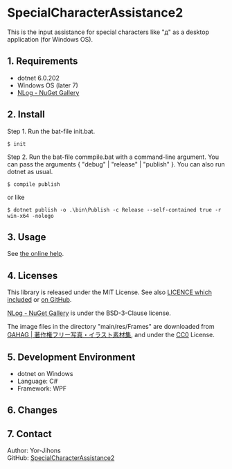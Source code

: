 # SpecialCharacterAssistance2

This is the input assistance for special characters like "д" as a desktop application (for Windows OS).

## 1. Requirements

- dotnet 6.0.202
- Windows OS (later 7)
- [NLog - NuGet Gallery](https://www.nuget.org/packages/NLog/)

## 2. Install

Step 1. Run the bat-file init.bat.

```
$ init
```
Step 2. Run the bat-file commpile.bat with a command-line argument.
You can pass the arguments { "debug" | "release" | "publish" }.
You can also run dotnet as usual.

```
$ compile publish
```

or like

```
$ dotnet publish -o .\bin\Publish -c Release --self-contained true -r win-x64 -nologo
```

## 3. Usage

See [the online help](https://yor-jroom.com/help/ja/specialcharacterassistance2.html).

## 4. Licenses

This library is released under the MIT License. See also [LICENCE which included](./LICENSE) or [on GitHub](https://github.com/Yor-Jihons/SpecialCharacterAssistance2/blob/main/SpecialCharacterAssistance2/LICENSE).

[NLog - NuGet Gallery](https://www.nuget.org/packages/NLog/) is under the BSD-3-Clause license.

The image files in the directory "main/res/Frames" are downloaded from [GAHAG | 著作権フリー写真・イラスト素材集](https://gahag.net/), and under the [CC0](https://creativecommons.org/share-your-work/public-domain/cc0) License.

## 5. Development Environment

- dotnet on Windows
- Language: C#
- Framework: WPF

## 6. Changes


## 7. Contact

Author: Yor-Jihons  
GitHub: [SpecialCharacterAssistance2](https://github.com/Yor-Jihons/SpecialCharacterAssistance2)  
